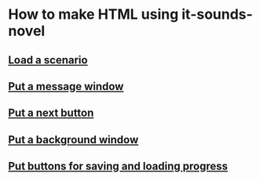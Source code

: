 How to make HTML using it-sounds-novel
================================================================================

[Load a scenario](load_a_scenario.md)
--------------------------------------------------------------------------------

[Put a message window](put_a_message_window.md)
--------------------------------------------------------------------------------

[Put a next button](put_a_next_button.md)
--------------------------------------------------------------------------------

[Put a background window](put_a_background_window.md)
--------------------------------------------------------------------------------

[Put buttons for saving and loading progress](put_buttons_for_saving_and_loading_progress.md)
--------------------------------------------------------------------------------
